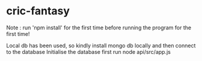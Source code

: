 # cric-fantasy


Note : run 'npm install' for the first time before running the program for the first time!

Local db has been used, so kindly install mongo db locally and then connect to the database
Initialise the database first 
run node api/src/app.js
